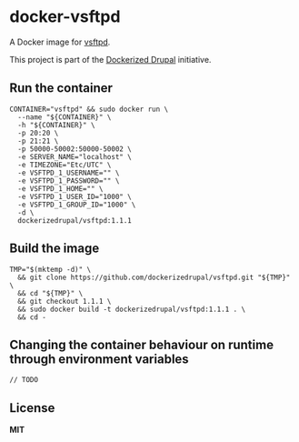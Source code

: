 # docker-vsftpd

A Docker image for [vsftpd](https://security.appspot.com/vsftpd.html).

This project is part of the [Dockerized Drupal](https://dockerizedrupal.com/) initiative.

## Run the container

    CONTAINER="vsftpd" && sudo docker run \
      --name "${CONTAINER}" \
      -h "${CONTAINER}" \
      -p 20:20 \
      -p 21:21 \
      -p 50000-50002:50000-50002 \
      -e SERVER_NAME="localhost" \
      -e TIMEZONE="Etc/UTC" \
      -e VSFTPD_1_USERNAME="" \
      -e VSFTPD_1_PASSWORD="" \
      -e VSFTPD_1_HOME="" \
      -e VSFTPD_1_USER_ID="1000" \
      -e VSFTPD_1_GROUP_ID="1000" \
      -d \
      dockerizedrupal/vsftpd:1.1.1

## Build the image

    TMP="$(mktemp -d)" \
      && git clone https://github.com/dockerizedrupal/vsftpd.git "${TMP}" \
      && cd "${TMP}" \
      && git checkout 1.1.1 \
      && sudo docker build -t dockerizedrupal/vsftpd:1.1.1 . \
      && cd -

## Changing the container behaviour on runtime through environment variables

    // TODO

## License

**MIT**
